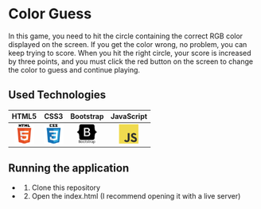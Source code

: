 # Color Guess 

In this game, you need to hit the circle containing the correct RGB color displayed on the screen. If you get the color wrong, no problem, you can keep trying to score. When you hit the right circle, your score is increased by three points, and you must click the red button on the screen to change the color to guess and continue playing.

## Used Technologies
<table>
    <thead>
        <tr>
            <th>HTML5</th>
            <th>CSS3</th>
            <th>Bootstrap</th>
            <th>JavaScript</th>
        </tr>
    </thead>
    <tbody>
        <tr>
            <td align="center">
                <a href="https://www.w3.org/html/" target="_blank" rel="noreferrer"> 
                    <img 
                        src="https://raw.githubusercontent.com/devicons/devicon/master/icons/html5/html5-original-wordmark.svg" 
                        alt="html5" 
                        width="40" 
                        height="40"
                    /> 
                </a>
            </td>
            <td align="center">
                <a href="https://www.w3schools.com/css/" target="_blank" rel="noreferrer"> 
                    <img 
                        src="https://raw.githubusercontent.com/devicons/devicon/master/icons/css3/css3-original-wordmark.svg" 
                        alt="css3" 
                        width="40" 
                        height="40"
                    />
                </a>
            </td>
            <td align="center">
                <a href="https://getbootstrap.com" target="_blank" rel="noreferrer">
                    <img 
                        src="https://raw.githubusercontent.com/devicons/devicon/master/icons/bootstrap/bootstrap-plain-wordmark.svg" 
                        alt="bootstrap" 
                        width="40" 
                        height="40"
                    /> 
                </a>
            </td>
            <td align="center">
                <a href="https://developer.mozilla.org/en-US/docs/Web/JavaScript" target="_blank" rel="noreferrer"> 
                    <img src="https://raw.githubusercontent.com/devicons/devicon/master/icons/javascript/javascript-original.svg" 
                        alt="javascript" 
                        width="40" 
                        height="40"
                    /> 
                </a>
            </td>
        </tr>
    </tbody>
</table>

## Running the application

- 1. Clone this repository
- 2. Open the index.html (I recommend opening it with a live server)
